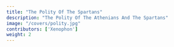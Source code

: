```yaml
---
title: "The Polity Of The Spartans"
description: "The Polity Of The Athenians And The Spartans"
image: "/covers/polity.jpg"
contributors: ['Xenophon']
weight: 2
---
```

